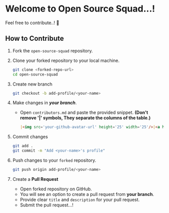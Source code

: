# Welcome to Open Source Squad...!
Feel free to contribute..! 💚

## How to Contribute
1. Fork the `open-source-squad` repository.

2. Clone your forked repository to your local machine.
    ```bash 
    git clone <forked-repo-url>  
    cd open-source-squad
    ```

3. Create new branch
    ```bash
    git checkout -b add-profile/<your-name>
    ```

4. Make changes in ***your branch***.
    - Open `contributors.md` and paste the provided snippet. **(Don't remove '|' symbols, They separate the columns of the table.)**
      ```md
      |<img src='your-github-avatar-url' height='25' width='25'/>|<a href='your-github-profile-url'>Your name here</a>|
      ``` 

5. Commit changes
    ```bash
    git add .
    git commit -m "Add <your-name>'s profile"
    ```

6. Push changes to your `forked` repository.
    ```bash
    git push origin add-profile/<your-name>
    ```

7. Create a **Pull Request** 
    - Open forked repository on GitHub.
    - You will see an option to create a pull request from **your branch**.
    - Provide clear `title` and `description` for your pull request.
    - Submit the pull request...!
